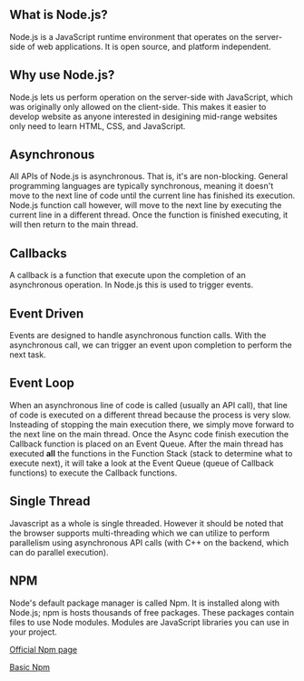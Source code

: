 ## What is Node.js?
Node.js is a JavaScript runtime environment that operates on the server-side of web applications. It is open source, and platform independent.

## Why use Node.js?
Node.js lets us perform operation on the server-side with JavaScript, which was originally only allowed on the client-side. This makes it easier to develop website as anyone interested in desigining mid-range websites only need to learn HTML, CSS, and JavaScript.

## Asynchronous
All APIs of Node.js is asynchronous. That is, it's are non-blocking. General programming languages are typically synchronous, meaning it doesn't move to the next line of code until the current line has finished its execution. Node.js function call however, will move to the next line by executing the current line in a different thread. Once the function is finished executing, it will then return to the main thread.

## Callbacks
A callback is a function that execute upon the completion of an asynchronous operation. In Node.js this is used to trigger events.

## Event Driven
Events are designed to handle asynchronous function calls. With the asynchronous call, we can trigger an event upon completion to perform the next task.

## Event Loop
When an asynchronous line of code is called (usually an API call), that line of code is executed on a different thread because the process is very slow. Insteading of stopping the main execution there, we simply move forward to the next line on the main thread. Once the Async code finish execution the Callback function is placed on an Event Queue. After the main thread has executed **all** the functions in the Function Stack (stack to determine what to execute next), it will take a look at the Event Queue (queue of Callback functions) to execute the Callback functions.


## Single Thread
Javascript as a whole is single threaded. However it should be noted that the browser supports multi-threading which we can utilize to perform parallelism using asynchronous API calls (with C++ on the backend, which can do parallel execution).

## NPM
Node's default package manager is called Npm. It is installed along with Node.js; npm is hosts thousands of free packages. These packages contain files to use Node modules. Modules are JavaScript libraries you can use in your project.

[Official Npm page](https://www.npmjs.com/)

[Basic Npm](./9.NPM/README.md)
